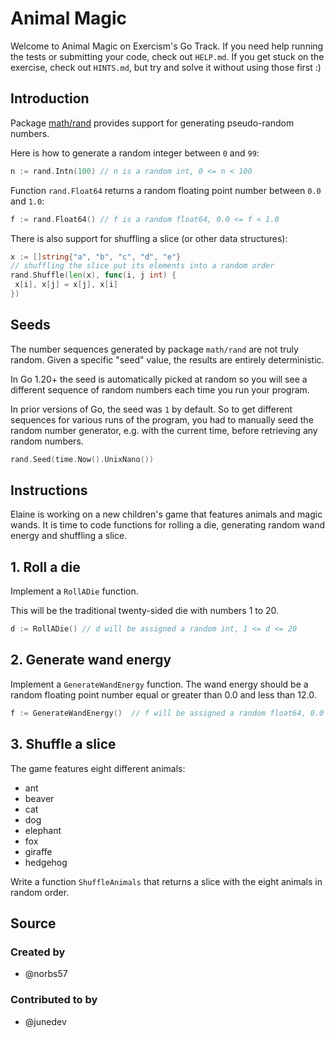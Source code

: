 # Animal Magic

Welcome to Animal Magic on Exercism's Go Track.
If you need help running the tests or submitting your code, check out `HELP.md`.
If you get stuck on the exercise, check out `HINTS.md`, but try and solve it without using those first :)

## Introduction

Package [math/rand][mathrand] provides support for generating pseudo-random numbers.

Here is how to generate a random integer between `0` and `99`:

```go
n := rand.Intn(100) // n is a random int, 0 <= n < 100
```

Function `rand.Float64` returns a random floating point number between `0.0` and `1.0`:

```go
f := rand.Float64() // f is a random float64, 0.0 <= f < 1.0
```

There is also support for shuffling a slice (or other data structures):

```go
x := []string{"a", "b", "c", "d", "e"}
// shuffling the slice put its elements into a random order
rand.Shuffle(len(x), func(i, j int) {
 x[i], x[j] = x[j], x[i]
})
```

## Seeds

The number sequences generated by package `math/rand` are not truly random.
Given a specific "seed" value, the results are entirely deterministic.

In Go 1.20+ the seed is automatically picked at random so you will see a different sequence of random numbers each time you run your program.

In prior versions of Go, the seed was `1` by default.
So to get different sequences for various runs of the program, you had to manually seed the random number generator, e.g. with the current time, before retrieving any random numbers.

```go
rand.Seed(time.Now().UnixNano())
```

[mathrand]: https://pkg.go.dev/math/rand

## Instructions

Elaine is working on a new children's game that features animals and magic wands.
It is time to code functions for rolling a die, generating random wand energy and shuffling a slice.

## 1. Roll a die

Implement a `RollADie` function.

This will be the traditional twenty-sided die with numbers 1 to 20.

```go
d := RollADie() // d will be assigned a random int, 1 <= d <= 20
```

## 2. Generate wand energy

Implement a `GenerateWandEnergy` function.
The wand energy should be a random floating point number equal or greater than 0.0 and less than 12.0.

```go
f := GenerateWandEnergy()  // f will be assigned a random float64, 0.0 <= f < 12.0
```

## 3. Shuffle a slice

The game features eight different animals:

- ant
- beaver
- cat
- dog
- elephant
- fox
- giraffe
- hedgehog

Write a function `ShuffleAnimals` that returns a slice with the eight animals in random order.

## Source

### Created by

- @norbs57

### Contributed to by

- @junedev
